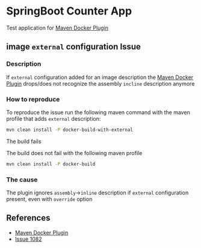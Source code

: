 # SpringBoot Counter App

Test application for [Maven Docker Plugin](https://github.com/fabric8io/docker-maven-plugin)

## image `external` configuration Issue

### Description
If `external` configuration added for an image description the [Maven Docker Plugin](https://github.com/fabric8io/docker-maven-plugin) drops/does not recognize the assembly `incline` description anymore

### How to reproduce
To reproduce the issue run the following maven command with the maven profile that adds `external` description:
```bash
mvn clean install -P docker-build-with-external
```
The build fails

The build does not fail with the following maven profile
```bash
mvn clean install -P docker-build
```

### The cause
The plugin ignores `assembly`->`inline` description if `external` configuration present, even with `override` option 

## References
* [Maven Docker Plugin](https://github.com/fabric8io/docker-maven-plugin)
* [Issue 1082](https://github.com/fabric8io/docker-maven-plugin/issues/1082)